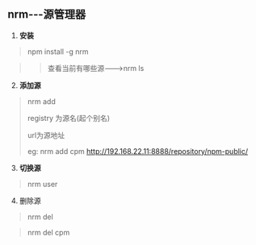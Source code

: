 ## nrm---源管理器

1. **安装**

> npm install -g nrm

> > 查看当前有哪些源--->nrm ls

2. **添加源**

> nrm add <registry> <url>
>
> registry 为源名(起个别名)
>
> url为源地址
>
> eg: nrm add cpm http://192.168.22.11:8888/repository/npm-public/ 

3. **切换源**

> nrm user <registry>

4. 删除源

> nrm del <registry>

> nrm del cpm 



